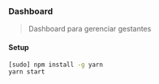 ### Dashboard

> Dashboard para gerenciar gestantes

#### Setup

```sh
[sudo] npm install -g yarn
yarn start
```
